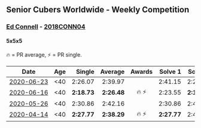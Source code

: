 ## Senior Cubers Worldwide - Weekly Competition
### [Ed Connell](../ed_connell.md) - [2018CONN04](https://www.worldcubeassociation.org/persons/2018CONN04?event=555)
#### 5x5x5

🔥 = PR average, ⚡ = PR single.

| Date | Age | Single | Average | Awards | Solve 1 | Solve 2 | Solve 3 | Solve 4 | Solve 5 | Video |
| :--: | :--: | --: | --: | :--: | --: | --: | --: | --: | --: | :-- |
| [<span style="white-space: nowrap">2020-06-23</span>](../../results/555/2020-06-23.md) | <40 | 2:26.07 | 2:39.97 |  | 2:41.15 | 2:26.07 | 2:45.36 | 2:33.41 | 2:48.66 | [Link](https://www.facebook.com/events/268636114456043/permalink/272287580757563/) |
| [<span style="white-space: nowrap">2020-06-16</span>](../../results/555/2020-06-16.md) | <40 | **2:18.73** | **2:26.48** | 🔥 ⚡ | 2:23.55 | **2:18.73** | 2:26.76 | 2:29.12 | 2:52.25 | [Link](https://www.facebook.com/events/256188575607890/permalink/258981835328564/) |
| [<span style="white-space: nowrap">2020-05-26</span>](../../results/555/2020-05-26.md) | <40 | 2:30.86 | 2:42.16 |  | 2:30.86 | 2:41.84 | 2:53.77 | DNS | DNS | [Link](https://www.facebook.com/events/637852836799991/permalink/640338936551381/) |
| [<span style="white-space: nowrap">2020-04-14</span>](../../results/555/2020-04-14.md) | <40 | **2:27.77** | **2:38.29** | 🔥 ⚡ | **2:27.77** | 2:42.38 | 2:44.73 | DNS | DNS | [Link](https://www.facebook.com/events/1400953806773430/permalink/1404474776421333/) |


<!-- Global site tag (gtag.js) - Google Analytics -->
<script async src="https://www.googletagmanager.com/gtag/js?id=UA-86348435-3"></script>
<script>window.dataLayer = window.dataLayer || []; function gtag() {dataLayer.push(arguments);} gtag('js', new Date()); gtag('config', 'UA-86348435-3');</script>
